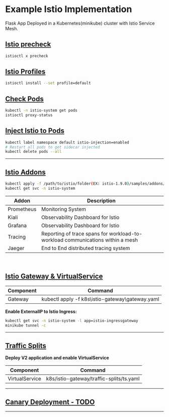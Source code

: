 # Example Istio Implementation

Flask App Deployed in a Kubernetes(minikube) cluster with Istio Service Mesh.

## <u>Istio precheck</u>

```bash
istioctl x precheck
```

## <u>[Istio Profiles](https://istio.io/latest/docs/setup/additional-setup/config-profiles/)</u>

```bash
istioctl install --set profile=default
```

## <u>Check Pods</u>

```bash
kubectl -n istio-system get pods
istioctl proxy-status
```

## <u>Inject Istio to Pods</u>

```bash
kubectl label namespace default istio-injection=enabled
# Restart all pods to get sidecar injected
kubectl delete pods --all
```

---

## <u>Istio Addons</u>

```bash
kubectl apply -f /path/to/istio/folder(EX: istio-1.9.0)/samples/addons/
kubectl get svc -n istio-system
```

Addon  | Description
------------ | -------------
Prometheus | Monitoring System
Kiali |  Observability Dashboard for Istio
Grafana | Observability Dashboard for Istio
Tracing | Reporting of trace spans for workload-to-workload communications within a mesh
Jaeger | End to End distributed tracing system

</br>

## <u>Istio Gateway & VirtualService</u>

Component | Command
------------ | -------------
Gateway | kubectl apply -f k8s\istio-gateway\gateway.yaml

**Enable ExternalIP to Istio Ingress:**

```bash
kubectl get svc -n istio-system -l app=istio-ingressgateway
minikube tunnel -c
```

---

## <u>Traffic Splits</u>

**Deploy V2 application and enable VirtualService**

Component | Command
------------ | -------------
VirtualService | k8s/istio-gateway/traffic-splits/ts.yaml

---

## <u>Canary Deployment - TODO</u>

---
